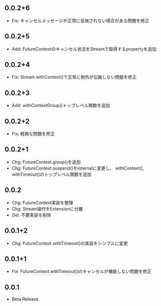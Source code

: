 ## 0.0.2+6

* Fix: キャンセルメッセージが正常に反映されない場合がある問題を修正

## 0.0.2+5

* Add: FutureContextのキャンセル状況をStreamで取得するpropertyを追加

## 0.0.2+4

* Fix: Stream.withContext()で正常に例外が伝搬しない問題を修正

## 0.0.2+3

* Add: withContextGroup()トップレベル関数を追加

## 0.0.2+2

* Fix: 軽微な問題を修正

## 0.0.2+1

* Chg: FutureContext.group()を追加
* Chg: FutureContext.suspend()をinternalに変更し、 withContext(), withTimeout()のトップレベル関数を追加

## 0.0.2

* Chg: FutureContext実装を整理
* Chg: Stream操作をExtensionに分離
* Del: 不要実装を削除

## 0.0.1+2

* Chg: FutureContext.withTimeout()の実装をシンプルに変更

## 0.0.1+1

* Fix: FutureContext.withTimeout()のキャンセルが機能しない問題を修正

## 0.0.1

* Beta Release.
